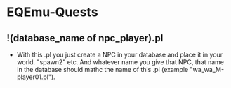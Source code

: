 # EQEmu-Quests


## !(database_name of npc_player).pl
 * With this .pl you just create a NPC in your database and place it in your world. "spawn2" etc. And whatever name you give that NPC, that name in the database should mathc the name of this .pl (example "wa_wa_M-player01.pl").
